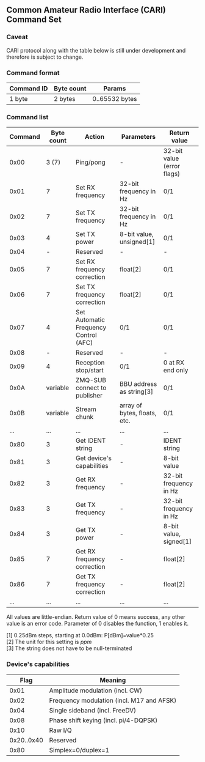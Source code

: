 ## Common Amateur Radio Interface (CARI) Command Set

### Caveat
CARI protocol along with the table below is still under development and therefore is subject to change.

### Command format

| Command ID | Byte count | Params         |
|------------|------------|----------------|
| 1 byte     | 2 bytes    | 0..65532 bytes |

### Command list

| Command | Byte count | Action                                | Parameters                   | Return value               |
|---------|------------|---------------------------------------|------------------------------|----------------------------|
| 0x00    | 3 (7)      | Ping/pong                             | -                            | 32-bit value (error flags) |
| 0x01    | 7          | Set RX frequency                      | 32-bit frequency in Hz       | 0/1                        |
| 0x02    | 7          | Set TX frequency                      | 32-bit frequency in Hz       | 0/1                        |
| 0x03    | 4          | Set TX power                          | 8-bit value, unsigned[1]     | 0/1                        |
| 0x04    | -          | Reserved                              | -                            | -                          |
| 0x05    | 7          | Set RX frequency correction           | float[2]                     | 0/1                        |
| 0x06    | 7          | Set TX frequency correction           | float[2]                     | 0/1                        |
| 0x07    | 4          | Set Automatic Frequency Control (AFC) | 0/1                          | 0/1                        |
| 0x08    | -          | Reserved                              | -                            | -                          |
| 0x09    | 4          | Reception stop/start                  | 0/1                          | 0 at RX end only           |
| 0x0A    | variable   | ZMQ-SUB connect to publisher          | BBU address as string[3]     | 0/1                        |
| 0x0B    | variable   | Stream chunk                          | array of bytes, floats, etc. | 0/1                        |
| ...     | ...        | ...                                   | ...                          | ...                        |
| 0x80    | 3          | Get IDENT string                      | -                            | IDENT string               |
| 0x81    | 3          | Get device's capabilities             | -                            | 8-bit value                |
| 0x82    | 3          | Get RX frequency                      | -                            | 32-bit frequency in Hz     |
| 0x83    | 3          | Get TX frequency                      | -                            | 32-bit frequency in Hz     |
| 0x84    | 3          | Get TX power                          | -                            | 8-bit value, signed[1]     |
| 0x85    | 7          | Get RX frequency correction           | -                            | float[2]                   |
| 0x86    | 7          | Get TX frequency correction           | -                            | float[2]                   |
| ...     | ...        | ...                                   | ...                          | ...                        |

All values are little-endian. Return value of 0 means success, any other value is an error code.
Parameter of 0 disables the function, 1 enables it.

[1] 0.25dBm steps, starting at 0.0dBm: P[dBm]=value*0.25<br>
[2] The unit for this setting is *ppm*<br>
[3] The string does not have to be null-terminated<br>

### Device's capabilities

| Flag       | Meaning                                     |
|------------|---------------------------------------------|
| 0x01       | Amplitude modulation (incl. CW)             |
| 0x02       | Frequency modulation (incl. M17 and AFSK)   |
| 0x04       | Single sideband (incl. FreeDV)              |
| 0x08       | Phase shift keying (incl. pi/4-DQPSK)       |
| 0x10       | Raw I/Q                                     |
| 0x20..0x40 | Reserved                                    |
| 0x80       | Simplex=0/duplex=1                          |
